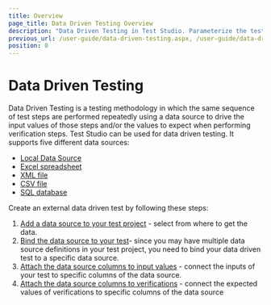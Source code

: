 ```yaml
---
title: Overview
page_title: Data Driven Testing Overview
description: "Data Driven Testing in Test Studio. Parameterize the test in Test Studio. Use iterated data in a Test Studio test"
previous_url: /user-guide/data-driven-testing.aspx, /user-guide/data-driven-testing
position: 0
---
```

# Data Driven Testing

Data Driven Testing is a testing methodology in which the same sequence of test steps are performed repeatedly using a data source to drive the input values of those steps and/or the values to expect when performing verification steps. Test Studio can be used for data driven testing. It supports five different data sources:

- [Local Data Source](/features/data-driven-testing/local-data-driven-test)
- [Excel spreadsheet](/features/data-driven-testing/add-data-source#add-an-excel-spreadsheet)
- [XML file](/features/data-driven-testing/add-data-source#add-an-xml-file)
- [CSV file](/features/data-driven-testing/add-data-source#add-a-csv-file)
- [SQL database](/features/data-driven-testing/add-data-source#add-a-database-source)

 

Create an external data driven test by following these steps:

1. [Add a data source to your test project](/features/data-driven-testing/add-data-source) - select from where to get the data.
1. [Bind the data source to your test](/features/data-driven-testing/bind-test-data-source)- since you may have multiple data source definitions in your test project, you need to bind your data driven test to a specific data source.
1. [Attach the data source columns to input values](/features/data-driven-testing/attach-columns-input-values) - connect the inputs of your test  to specific columns of the data source.
1. [Attach the data source columns to verifications](/features/data-driven-testing/attach-columns-verifications) - connect the expected values of verifications to specific columns of the data source
